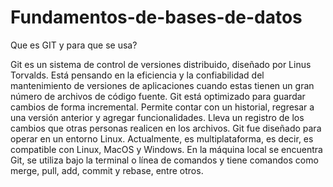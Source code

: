 # Fundamentos-de-bases-de-datos
Que es GIT y para que se usa?

Git es un sistema de control de versiones distribuido, diseñado por Linus Torvalds. Está pensando en la eficiencia y la confiabilidad del mantenimiento de versiones de aplicaciones cuando estas tienen un gran número de archivos de código fuente.
Git está optimizado para guardar cambios de forma incremental.
Permite contar con un historial, regresar a una versión anterior y agregar funcionalidades.
Lleva un registro de los cambios que otras personas realicen en los archivos.
Git fue diseñado para operar en un entorno Linux. Actualmente, es multiplataforma, es decir, es compatible con Linux, MacOS y Windows. En la máquina local se encuentra Git, se utiliza bajo la terminal o línea de comandos y tiene comandos como merge, pull, add, commit y rebase, entre otros.
